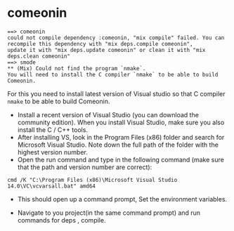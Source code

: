 # comeonin
```
==> comeonin
could not compile dependency :comeonin, "mix compile" failed. You can recompile this dependency with "mix deps.compile comeonin", 
update it with "mix deps.update comeonin" or clean it with "mix deps.clean comeonin"
==> smode
** (Mix) Could not find the program `nmake`.
You will need to install the C compiler `nmake` to be able to build
Comeonin.

```

For this you need to install latest version of Visual studio so that C compiler `nmake` to be able to build
Comeonin.

- Install a recent version of Visual Studio (you can download the community edition). When you install Visual Studio, make sure you also install the C / C++ tools.
- After installing VS, look in the Program Files (x86) folder and search for Microsoft Visual Studio. Note down the full path of the folder with the highest version number.
- Open the run command and type in the following command (make sure that the path and version number are correct):
```
cmd /K "C:\Program Files (x86)\Microsoft Visual Studio 14.0\VC\vcvarsall.bat" amd64
```
- This should open up a command prompt, Set the environment variables.

- Navigate to you project(in the same command prompt) and run commands for deps , compile.
